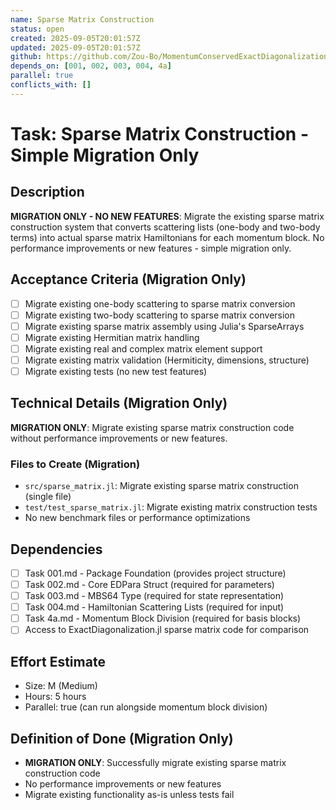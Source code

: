```yaml
---
name: Sparse Matrix Construction
status: open
created: 2025-09-05T20:01:57Z
updated: 2025-09-05T20:01:57Z
github: https://github.com/Zou-Bo/MomentumConservedExactDiagonalization.jl/issues/7
depends_on: [001, 002, 003, 004, 4a]
parallel: true
conflicts_with: []
---
```


# Task: Sparse Matrix Construction - Simple Migration Only

## Description
**MIGRATION ONLY - NO NEW FEATURES**: Migrate the existing sparse matrix construction system that converts scattering lists (one-body and two-body terms) into actual sparse matrix Hamiltonians for each momentum block. No performance improvements or new features - simple migration only.

## Acceptance Criteria (Migration Only)
- [ ] Migrate existing one-body scattering to sparse matrix conversion
- [ ] Migrate existing two-body scattering to sparse matrix conversion
- [ ] Migrate existing sparse matrix assembly using Julia's SparseArrays
- [ ] Migrate existing Hermitian matrix handling
- [ ] Migrate existing real and complex matrix element support
- [ ] Migrate existing matrix validation (Hermiticity, dimensions, structure)
- [ ] Migrate existing tests (no new test features)

## Technical Details (Migration Only)

**MIGRATION ONLY**: Migrate existing sparse matrix construction code without performance improvements or new features.

### Files to Create (Migration)
- `src/sparse_matrix.jl`: Migrate existing sparse matrix construction (single file)
- `test/test_sparse_matrix.jl`: Migrate existing matrix construction tests
- No new benchmark files or performance optimizations

## Dependencies
- [ ] Task 001.md - Package Foundation (provides project structure)
- [ ] Task 002.md - Core EDPara Struct (required for parameters)
- [ ] Task 003.md - MBS64 Type (required for state representation)
- [ ] Task 004.md - Hamiltonian Scattering Lists (required for input)
- [ ] Task 4a.md - Momentum Block Division (required for basis blocks)
- [ ] Access to ExactDiagonalization.jl sparse matrix code for comparison

## Effort Estimate
- Size: M (Medium)
- Hours: 5 hours
- Parallel: true (can run alongside momentum block division)

## Definition of Done (Migration Only)
- **MIGRATION ONLY**: Successfully migrate existing sparse matrix construction code
- No performance improvements or new features
- Migrate existing functionality as-is unless tests fail